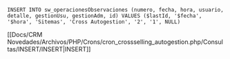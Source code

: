 `INSERT INTO sw_operacionesObservaciones (numero, fecha, hora, usuario, detalle, gestionUsu, gestionAdm, id) VALUES ($lastId, '$fecha', '$hora', 'Sitemas', 'Cross Autogestion', '2', '1', NULL)`

[[Docs/CRM Novedades/Archivos/PHP/Crons/cron_crossselling_autogestion.php/Consultas/INSERT/INSERT|INSERT]]